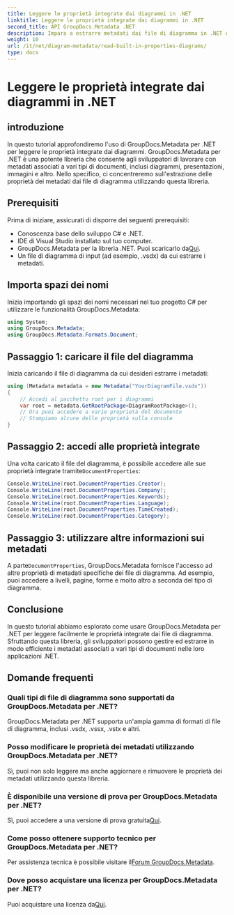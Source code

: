 ```yaml
---
title: Leggere le proprietà integrate dai diagrammi in .NET
linktitle: Leggere le proprietà integrate dai diagrammi in .NET
second_title: API GroupDocs.Metadata .NET
description: Impara a estrarre metadati dai file di diagramma in .NET utilizzando GroupDocs.Metadata. Migliora la gestione e l'analisi dei documenti in modo efficiente.
weight: 10
url: /it/net/diagram-metadata/read-built-in-properties-diagrams/
type: docs
---
```

# Leggere le proprietà integrate dai diagrammi in .NET

## introduzione
In questo tutorial approfondiremo l'uso di GroupDocs.Metadata per .NET per leggere le proprietà integrate dai diagrammi. GroupDocs.Metadata per .NET è una potente libreria che consente agli sviluppatori di lavorare con metadati associati a vari tipi di documenti, inclusi diagrammi, presentazioni, immagini e altro. Nello specifico, ci concentreremo sull'estrazione delle proprietà dei metadati dai file di diagramma utilizzando questa libreria.
## Prerequisiti
Prima di iniziare, assicurati di disporre dei seguenti prerequisiti:
- Conoscenza base dello sviluppo C# e .NET.
- IDE di Visual Studio installato sul tuo computer.
-  GroupDocs.Metadata per la libreria .NET. Puoi scaricarlo da[Qui](https://releases.groupdocs.com/metadata/net/).
- Un file di diagramma di input (ad esempio, .vsdx) da cui estrarre i metadati.

## Importa spazi dei nomi
Inizia importando gli spazi dei nomi necessari nel tuo progetto C# per utilizzare le funzionalità GroupDocs.Metadata:
```csharp
using System;
using GroupDocs.Metadata;
using GroupDocs.Metadata.Formats.Document;
```
## Passaggio 1: caricare il file del diagramma
Inizia caricando il file di diagramma da cui desideri estrarre i metadati:
```csharp
using (Metadata metadata = new Metadata("YourDiagramFile.vsdx"))
{
    // Accedi al pacchetto root per i diagrammi
    var root = metadata.GetRootPackage<DiagramRootPackage>();
    // Ora puoi accedere a varie proprietà del documento
    // Stampiamo alcune delle proprietà sulla console
}
```
## Passaggio 2: accedi alle proprietà integrate
 Una volta caricato il file del diagramma, è possibile accedere alle sue proprietà integrate tramite`DocumentProperties`:
```csharp
Console.WriteLine(root.DocumentProperties.Creator);
Console.WriteLine(root.DocumentProperties.Company);
Console.WriteLine(root.DocumentProperties.Keywords);
Console.WriteLine(root.DocumentProperties.Language);
Console.WriteLine(root.DocumentProperties.TimeCreated);
Console.WriteLine(root.DocumentProperties.Category);
```
## Passaggio 3: utilizzare altre informazioni sui metadati
 A parte`DocumentProperties`, GroupDocs.Metadata fornisce l'accesso ad altre proprietà di metadati specifiche dei file di diagramma. Ad esempio, puoi accedere a livelli, pagine, forme e molto altro a seconda del tipo di diagramma.

## Conclusione
In questo tutorial abbiamo esplorato come usare GroupDocs.Metadata per .NET per leggere facilmente le proprietà integrate dai file di diagramma. Sfruttando questa libreria, gli sviluppatori possono gestire ed estrarre in modo efficiente i metadati associati a vari tipi di documenti nelle loro applicazioni .NET.

## Domande frequenti
### Quali tipi di file di diagramma sono supportati da GroupDocs.Metadata per .NET?
GroupDocs.Metadata per .NET supporta un'ampia gamma di formati di file di diagramma, inclusi .vsdx, .vssx, .vstx e altri.
### Posso modificare le proprietà dei metadati utilizzando GroupDocs.Metadata per .NET?
Sì, puoi non solo leggere ma anche aggiornare e rimuovere le proprietà dei metadati utilizzando questa libreria.
### È disponibile una versione di prova per GroupDocs.Metadata per .NET?
 Sì, puoi accedere a una versione di prova gratuita[Qui](https://releases.groupdocs.com/).
### Come posso ottenere supporto tecnico per GroupDocs.Metadata per .NET?
 Per assistenza tecnica è possibile visitare il[Forum GroupDocs.Metadata](https://forum.groupdocs.com/c/metadata/14).
### Dove posso acquistare una licenza per GroupDocs.Metadata per .NET?
 Puoi acquistare una licenza da[Qui](https://purchase.groupdocs.com/buy).